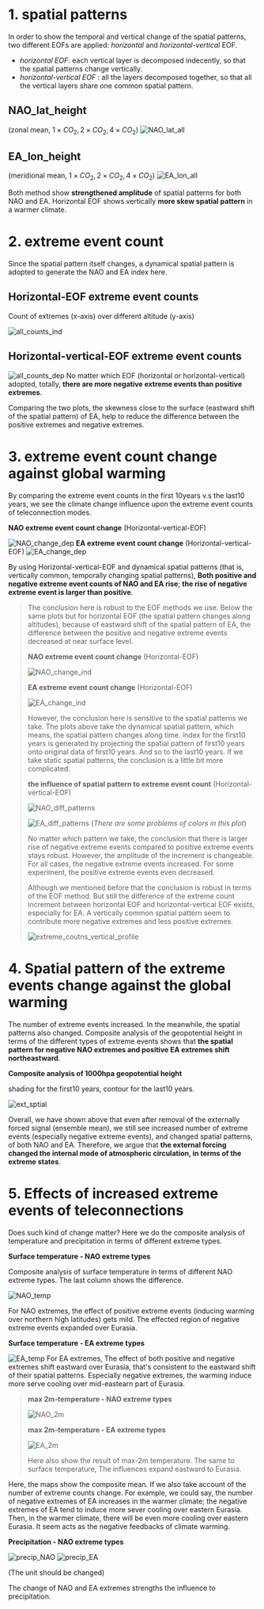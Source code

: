 
# 1. spatial patterns

In order to show the temporal and vertical change of the spatial patterns, two different EOFs are applied: *horizontal* and *horizontal-vertical* EOF. 

- *horizontal EOF*: each vertical layer is decomposed indecently, so that the spatial patterns change vertically.
- *horizontal-vertical EOF* : all the layers decomposed together, so that all the vertical layers share one common spatial pattern. 


## NAO_lat_height 
(zonal mean, $1 \times CO_2, 2 \times CO_2, 4 \times CO_2$)
![NAO_lat_all](plots/wrap_up_aftervoc/NAO_lat_all.png)

## EA_lon_height
(meridional mean, $1 \times CO_2, 2 \times CO_2, 4 \times CO_2$)
![EA_lon_all](plots/wrap_up_aftervoc/EA_lon_all.png)

Both method show **strengthened amplitude** of spatial patterns for both NAO and EA. Horizontal EOF shows vertically **more skew spatial pattern** in a warmer climate. 


# 2. extreme event count
Since the spatial pattern itself changes, a dynamical spatial pattern is adopted to generate the NAO and EA index here. 

## Horizontal-EOF extreme event counts

Count of extremes (x-axis) over different altitude (y-axis)

![all_counts_ind](plots/wrap_up_aftervoc/all_changingPattern_extreme_counts_ind.png)
## Horizontal-vertical-EOF extreme event counts
![all_counts_dep](plots/wrap_up_aftervoc/all_changingPattern_extreme_counts_dep.png)
No matter which EOF (horizontal or horizontal-vertical) adopted, totally, **there are more negative extreme events than positive extremes**. 

Comparing the two plots, the skewness close to the surface (eastward shift of the spatial pattern) of EA, help to reduce the difference between the positive extremes and negative extremes. 

# 3. extreme event count change against global warming

By comparing the extreme event counts in the first 10years v.s the last10 years, we see the climate change influence upon the extreme event counts of teleconnection modes. 

**NAO extreme event count change** 
(Horizontal-vertical-EOF)

![NAO_change_dep](plots/wrap_up_aftervoc/NAO_change_dep.png)
**EA extreme event count change** 
(Horizontal-vertical-EOF)
![EA_change_dep](plots/wrap_up_aftervoc/EA_change_dep.png)

By using Horizontal-vertical-EOF and dynamical spatial patterns (that is, vertically common, temporally changing spatial patterns), **Both positive and negative extreme event counts of NAO and EA rise**; **the rise of negative extreme event is larger than positive**. 

> The conclusion here is robust to the EOF methods we use. Below the same plots but for horizontal EOF (the spatial pattern changes along altitudes), because of eastward shift of the spatial pattern of EA, the difference between the positive and negative extreme events decreased at near surface level.
>
> **NAO extreme event count change** 
(Horizontal-EOF)
>
>![NAO_change_ind](plots/wrap_up_aftervoc/NAO_change_ind.png)
>
> **EA extreme event count change** 
(Horizontal-EOF)
>
>![EA_change_ind](plots/wrap_up_aftervoc/EA_change_ind.png)
>
> However, the conclusion here is sensitive to the spatial patterns we take. The plots above take the dynamical spatial pattern, which means, the spatial pattern changes along time. index for the first10 years is generated by projecting the spatial pattern of first10 years onto original data of first10 years. And so to the last10 years. If we take static spatial patterns, the conclusion is a little bit more complicated. 
>
> **the influence of spatial pattern to extreme event count** (Horizontal-vertical-EOF)
>
>![NAO_diff_patterns](plots/wrap_up_aftervoc/NAO_diff_patterns.png)
>
>![EA_diff_patterns](plots/wrap_up_aftervoc/EA_diff_patterns.png)
> (*There are some problems of colors in this plot*)
>
> No matter which pattern we take, the conclusion that there is larger rise of negative extreme events compared to positive extreme events stays robust. However, the amplitude of the increment is changeable. For all cases, the negative extreme events increased. For some experiment, the positive extreme events even decreased. 
>
> Although we mentioned before that the conclusion is robust in terms of the EOF method. But still the difference of the extreme count increment between horizontal EOF and horizontal-vertical EOF exists, especially for EA. A vertically common spatial pattern seem to contribute more negative extremes and less positive extremes. 
>
>![extreme_coutns_vertical_profile](plots/wrap_up_aftervoc/extreme_counts_vertical_profile.png)


# 4. Spatial pattern of the extreme events change against the global warming

The number of extreme events increased. In the meanwhile, the spatial patterns also changed. Composite analysis of the geopotential height in terms of the different types of extreme events shows that **the spatial pattern for negative NAO extremes and positive EA extremes shift northeastward**. 

**Composite analysis of 1000hpa geopotential height** 

shading for the first10 years, contour for the last10 years. 

![ext_sptial](plots/wrap_up_aftervoc/ext_spatial.png)

Overall, we have shown above that even after removal of the externally forced signal (ensemble mean), we still see increased number of extreme events (especially negative extreme events), and changed spatial patterns, of both NAO and EA. Therefore, we argue that **the external forcing changed the internal mode of atmospheric circulation, in terms of the extreme states**. 

# 5. Effects of increased extreme events of teleconnections

Does such kind of change matter? Here we do the composite analysis of temperature and precipitation in terms of different extreme types.

**Surface temperature - NAO extreme types**

Composite analysis of surface temperature in terms of different NAO extreme types. The last column shows the difference. 

![NAO_temp](plots/wrap_up_aftervoc/NAO_temp.png)

For NAO extremes, the effect of positive extreme events (inducing warming over northern high latitudes) gets mild. The effected region of negative extreme events expanded over Eurasia.

**Surface temperature - EA extreme types**

![EA_temp](plots/wrap_up_aftervoc/EA_TEMP.png)
For EA extremes, The effect of both positive and negative extremes shift eastward over Eurasia, that's consistent to the eastward shift of their spatial patterns. Especially negative extremes, the warming induce more serve cooling over mid-eastearn part of Eurasia.

> **max 2m-temperature - NAO extreme types**
>
> ![NAO_2m](plots/wrap_up_aftervoc/NAO_2m.png)
>
> **max 2m-temperature - EA extreme types**
>
> ![EA_2m](plots/wrap_up_aftervoc/EA_2m.png)
>
> Here also show the result of max-2m temperature. The same to surface temperature, The influences expand eastward to Eurasia. 

Here, the maps show the composite mean. If we also take account of the number of extreme counts change. For example, we could say, the number of negative extremes of EA increases in the warmer climate; the negative extremes of EA tend to induce more sever cooling over eastern Eurasia. Then, in the warmer climate, there will be even more cooling over eastern Eurasia. It seem acts as the negative feedbacks of climate warming. 

**Precipitation - NAO extreme types**

![precip_NAO](plots/wrap_up_aftervoc/precp_NAO.png)
![precip_EA](plots/wrap_up_aftervoc/precip_EA.png)

(The unit should be changed)

The change of NAO and EA extremes strengths the influence to precipitation. 

